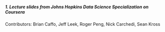 

##### 1. Lecture slides from Johns Hopkins Data Science Specialization on Coursera
Contributors: Brian Caffo, Jeff Leek, Roger Peng, Nick Carchedi, Sean Kross
